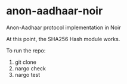 # anon-aadhaar-noir
Anon-Aadhaar protocol implementation in Noir

At this point, the SHA256 Hash module works.

To run the repo:

1. git clone
2. nargo check
3. nargo test
